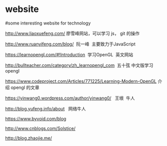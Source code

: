 # website
#some interesting website for technology


http://www.liaoxuefeng.com/     廖雪峰网站，可以学习 js， git 的操作

http://www.ruanyifeng.com/blog/  阮一峰  主要致力于JavaScript

https://learnopengl.com/#!Introduction  学习OpenGL  英文网站

http://bullteacher.com/category/zh_learnopengl_com  五十弦 中文版学习opengl

https://www.codeproject.com/Articles/771225/Learning-Modern-OpenGL 介绍 opengl 的文章

https://yinwang0.wordpress.com/author/yinwang0/   王垠  牛人

http://blog.yufeng.info/about   网络牛人

https://www.byvoid.com/blog

http://www.cnblogs.com/Solstice/

http://blog.zhaojie.me/
